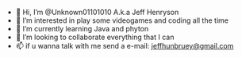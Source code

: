 - 👋 Hi, I’m @Unknown01101010 A.k.a Jeff Henryson
- 👀 I’m interested in play some videogames and coding all the time 
- 🌱 I’m currently learning Java and phyton
- 💞️ I’m looking to collaborate everything that I can
- 📫 if u wanna talk with me send a e-mail: jeffhunbruey@gmail.com
 
 
